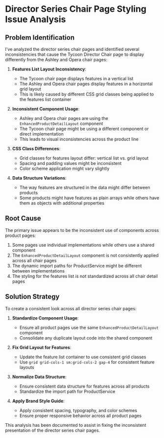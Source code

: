 # Director Series Chair Page Styling Issue Analysis

## Problem Identification

I've analyzed the director series chair pages and identified several inconsistencies that cause the Tycoon Director Chair page to display differently from the Ashley and Opera chair pages:

1. **Features List Layout Inconsistency**:
   - The Tycoon chair page displays features in a vertical list
   - The Ashley and Opera chair pages display features in a horizontal grid layout
   - This is likely caused by different CSS grid classes being applied to the features list container

2. **Inconsistent Component Usage**:
   - Ashley and Opera chair pages are using the `EnhancedProductDetailLayout` component
   - The Tycoon chair page might be using a different component or direct implementation
   - This leads to visual inconsistencies across the product line

3. **CSS Class Differences**:
   - Grid classes for features layout differ: vertical list vs. grid layout
   - Spacing and padding values might be inconsistent
   - Color scheme application might vary slightly

4. **Data Structure Variations**:
   - The way features are structured in the data might differ between products
   - Some products might have features as plain arrays while others have them as objects with additional properties

## Root Cause

The primary issue appears to be the inconsistent use of components across product pages:

1. Some pages use individual implementations while others use a shared component
2. The `EnhancedProductDetailLayout` component is not consistently applied across all chair pages
3. The dynamic import paths for ProductService might be different between implementations
4. The styling for the features list is not standardized across all chair detail pages

## Solution Strategy

To create a consistent look across all director series chair pages:

1. **Standardize Component Usage**:
   - Ensure all product pages use the same `EnhancedProductDetailLayout` component
   - Consolidate any duplicate layout code into the shared component

2. **Fix Grid Layout for Features**:
   - Update the feature list container to use consistent grid classes
   - Use `grid grid-cols-1 sm:grid-cols-2 gap-4` for consistent feature layouts

3. **Normalize Data Structure**:
   - Ensure consistent data structure for features across all products
   - Standardize the import path for ProductService

4. **Apply Brand Style Guide**:
   - Apply consistent spacing, typography, and color schemes
   - Ensure proper responsive behavior across all product pages

This analysis has been documented to assist in fixing the inconsistent presentation of the director series chair pages.